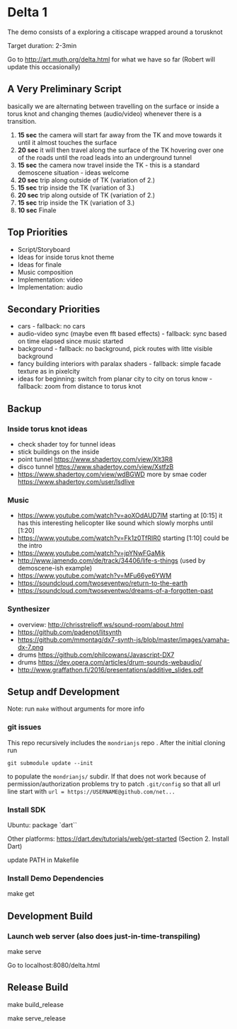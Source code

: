 # Delta 1 

The demo consists of a exploring a citiscape wrapped around a torusknot 

Target duration: 2-3min


Go to http://art.muth.org/delta.html for what we have so far
(Robert will update this occasionally)


## A Very Preliminary Script

basically we are alternating between travelling on the surface or inside a torus knot
and changing themes (audio/video) whenever there is a transition.

1. **15 sec** the camera will start far away from the TK and move towards it until it almost touches the surface 
2. **20 sec** it will then travel along the surface of the TK hovering over one of the roads until
             the road leads into an underground tunnel
3. **15 sec** the camera now travel inside the TK - this is a standard demoscene situation - ideas welcome
4. **20 sec** trip along outside of TK (variation of 2.) 
5. **15 sec** trip inside the TK (variation of 3.) 
6. **20 sec** trip along outside of TK (variation of 2.) 
7. **15 sec** trip inside the TK (variation of 3.) 
8. **10 sec** Finale


## Top Priorities

* Script/Storyboard
* Ideas for inside torus knot theme
* Ideas for finale
* Music composition
* Implementation: video
* Implementation: audio


## Secondary Priorities

* cars - fallback: no cars
* audio-video sync (maybe even fft based effects) - fallback: sync based on time elapsed since music started
* background - fallback: no background, pick routes with litte visible background
* fancy building interiors with paralax shaders - fallback: simple facade texture as in pixelcity
* ideas for beginning: switch from planar city to city on torus know - fallback: zoom from distance to torus knot

## Backup

### Inside torus knot ideas

* check shader toy for tunnel ideas
* stick buildings on the inside
* point tunnel https://www.shadertoy.com/view/Xlt3R8
* disco tunnel https://www.shadertoy.com/view/XstfzB
* https://www.shadertoy.com/view/wdBGWD
  more by smae coder https://www.shadertoy.com/user/lsdlive


### Music 

* https://www.youtube.com/watch?v=aoXOdAUD7IM starting at [0:15] it has this interesting helicopter like sound which slowly morphs until [1:20]
* https://www.youtube.com/watch?v=Fk1z0TfRIR0 starting [1:10] could be the intro
* https://www.youtube.com/watch?v=jpYNwFGaMik
* http://www.jamendo.com/de/track/34406/life-s-things (used by demoscene-ish example)
* https://www.youtube.com/watch?v=MFu66ye6YWM
* https://soundcloud.com/twoseventwo/return-to-the-earth
* https://soundcloud.com/twoseventwo/dreams-of-a-forgotten-past

### Synthesizer

* overview: http://chrisstrelioff.ws/sound-room/about.html
* https://github.com/padenot/litsynth
* https://github.com/mmontag/dx7-synth-js/blob/master/images/yamaha-dx-7.png
* drums https://github.com/philcowans/Javascript-DX7
* drums  https://dev.opera.com/articles/drum-sounds-webaudio/
* http://www.graffathon.fi/2016/presentations/additive_slides.pdf


## Setup andf Development


Note: run `make` without arguments for more info

### git issues

This repo recursively includes the `mondrianjs` repo . After the initial cloning run


`git submodule update --init`


to populate the `mondrianjs/` subdir.
If that does not work because of
permission/authorization problems try to patch `.git/config` so that 
all url line start with `url = https://USERNAME@github.com/net...`

### Install SDK

Ubuntu: package `dart``

Other platforms:  https://dart.dev/tutorials/web/get-started (Section 2. Install Dart)


update PATH in Makefile 

### Install Demo Dependencies

make get


## Development Build

### Launch web server (also does just-in-time-transpiling)

make serve

Go to localhost:8080/delta.html

## Release Build

make build_release 

make serve_release



